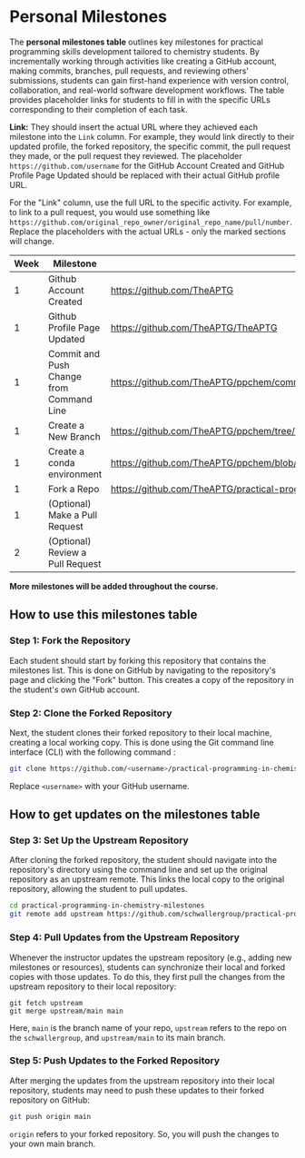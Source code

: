 # Personal Milestones

The **personal milestones table** outlines key milestones for practical programming skills development tailored to chemistry students. By incrementally working through activities like creating a GitHub account, making commits, branches, pull requests, and reviewing others' submissions, students can gain first-hand experience with version control, collaboration, and real-world software development workflows. The table provides placeholder links for students to fill in with the specific URLs corresponding to their completion of each task.

**Link:** They should insert the actual URL where they achieved each milestone into the `Link` column. For example, they would link directly to their updated profile, the forked repository, the specific commit, the pull request they made, or the pull request they reviewed. The placeholder `https://github.com/username` for the GitHub Account Created and GitHub Profile Page Updated should be replaced with their actual GitHub profile URL.

For the "Link" column, use the full URL to the specific activity. For example, to link to a pull request, you would use something like `https://github.com/original_repo_owner/original_repo_name/pull/number`. Replace the placeholders with the actual URLs - only the marked sections will change.


| Week | Milestone                                   | Link                                                         |
|------|---------------------------------------------|--------------------------------------------------------------|
| 1    | Github Account Created                      | https://github.com/TheAPTG |
| 1    | Github Profile Page Updated                 | https://github.com/TheAPTG/TheAPTG |
| 1    | Commit and Push Change from Command Line    | https://github.com/TheAPTG/ppchem/commit/3c7501ba1ae59ec8fcaad1a52f833608cbea7373 |
| 1    | Create a New Branch                           | https://github.com/TheAPTG/ppchem/tree/new-branch |
| 1    | Create a conda environment                  | https://github.com/TheAPTG/ppchem/blob/new-branch/env.yml |
| 1    | Fork a Repo                                 | https://github.com/TheAPTG/practical-programming-in-chemistry-milestones |
| 1    | (Optional) Make a Pull Request              | |
| 2    | (Optional) Review a Pull Request            | |

**More milestones will be added throughout the course.**

## How to use this milestones table

### Step 1: Fork the Repository
Each student should start by forking this repository that contains the milestones list. This is done on GitHub by navigating to the repository's page and clicking the "Fork" button. This creates a copy of the repository in the student's own GitHub account.

### Step 2: Clone the Forked Repository
Next, the student clones their forked repository to their local machine, creating a local working copy. This is done using the Git command line interface (CLI) with the following command :

```bash
git clone https://github.com/<username>/practical-programming-in-chemistry-milestones.git
```

Replace `<username>` with your GitHub username.

## How to get updates on the milestones table

### Step 3: Set Up the Upstream Repository
After cloning the forked repository, the student should navigate into the repository's directory using the command line and set up the original repository as an upstream remote. This links the local copy to the original repository, allowing the student to pull updates.

```bash
cd practical-programming-in-chemistry-milestones
git remote add upstream https://github.com/schwallergroup/practical-programming-in-chemistry-milestones.git
```

### Step 4: Pull Updates from the Upstream Repository
Whenever the instructor updates the upstream repository (e.g., adding new milestones or resources), students can synchronize their local and forked copies with those updates. To do this, they first pull the changes from the upstream repository to their local repository:

```
git fetch upstream
git merge upstream/main main
```
Here, `main` is the branch name of your repo, `upstream` refers to the repo on the `schwallergroup`, and `upstream/main` to its main branch.

### Step 5: Push Updates to the Forked Repository
After merging the updates from the upstream repository into their local repository, students may need to push these updates to their forked repository on GitHub:

```bash
git push origin main
```

`origin` refers to your forked repository. So, you will push the changes to your own main branch.


